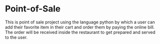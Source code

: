# Point-of-Sale
This is point of sale project using the language python by which a user can add their favorite item in their cart and order them by paying the online bill. The order will be received inside the restaurant to get prepared and served to the user.

